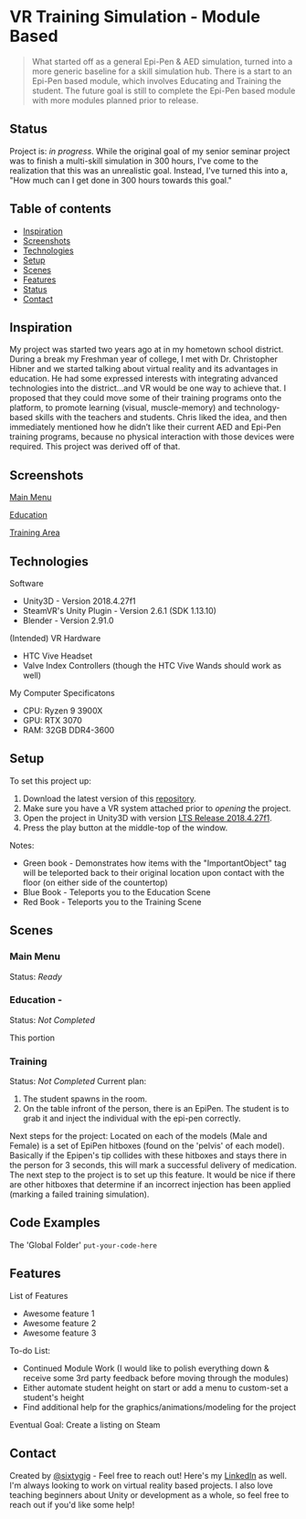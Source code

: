 # VR Training Simulation - Module Based
> What started off as a general Epi-Pen & AED simulation, turned into a more generic baseline for a skill simulation hub. There is a start to an Epi-Pen based module, which involves Educating and Training the student. The future goal is still to complete the Epi-Pen based module with more modules planned prior to release.

## Status
Project is: _in progress_. While the original goal of my senior seminar project was to finish a multi-skill simulation in 300 hours, I've come to the realization that this was an unrealistic goal. Instead, I've turned this into a, "How much can I get done in 300 hours towards this goal." 

## Table of contents
* [Inspiration](#inspiration)
* [Screenshots](#screenshots)
* [Technologies](#technologies)
* [Setup](#setup)
* [Scenes](#Scenes)
* [Features](#features)
* [Status](#status)
* [Contact](#contact)

## Inspiration
My project was started two years ago at in my hometown school district. During a break my Freshman year of college, I met with Dr. Christopher Hibner and we started talking about virtual reality and its advantages in education. He had some expressed interests with integrating advanced technologies into the district...and VR would be one way to achieve that. I proposed that they could move some of their training programs onto the platform, to promote learning (visual, muscle-memory) and technology-based skills with the teachers and students. Chris liked the idea, and then immediately mentioned how he didn’t like their current AED and Epi-Pen training programs, because no physical interaction with those devices were required. This project was derived off of that.

## Screenshots
[Main Menu]()

[Education]()

[Training Area]()

## Technologies
Software
* Unity3D - Version 2018.4.27f1
* SteamVR's Unity Plugin - Version 2.6.1 (SDK 1.13.10)
* Blender - Version 2.91.0

(Intended) VR Hardware
* HTC Vive Headset
* Valve Index Controllers (though the HTC Vive Wands should work as well)

My Computer Specificatons
* CPU: Ryzen 9 3900X
* GPU: RTX 3070
* RAM: 32GB DDR4-3600

## Setup
To set this project up:
1. Download the latest version of this [repository](https://github.com/SixtyGig/EpiAED_SeniorSem).
2. Make sure you have a VR system attached prior to *opening* the project. 
3. Open the project in Unity3D with version [LTS Release 2018.4.27f1](https://unity3d.com/unity/qa/lts-releases?version=2018.4).
4. Press the play button at the middle-top of the window.

Notes:
* Green book - Demonstrates how items with the "ImportantObject" tag will be teleported back to their original location upon contact with the floor (on either side of the countertop)
* Blue Book - Teleports you to the Education Scene
* Red Book - Teleports you to the Training Scene

## Scenes 
### Main Menu
Status: _Ready_

### Education - 
Status: _Not Completed_

This portion 

### Training
Status: _Not Completed_
Current plan:
1. The student spawns in the room. 
2. On the table infront of the person, there is an EpiPen. The student is to grab it and inject the individual with the epi-pen correctly. 

Next steps for the project:
Located on each of the models (Male and Female) is a set of EpiPen hitboxes (found on the 'pelvis' of each model). Basically if the Epipen's tip collides with these hitboxes and stays there in the person for 3 seconds, this will mark a successful delivery of medication. The next step to the project is to set up this feature. It would be nice if there are other hitboxes that determine if an incorrect injection has been applied (marking a failed training simulation).

## Code Examples
The 'Global Folder' 
`put-your-code-here`

## Features
List of Features
* Awesome feature 1
* Awesome feature 2
* Awesome feature 3

To-do List:
* Continued Module Work (I would like to polish everything down & receive some 3rd party feedback before moving through the modules)
* Either automate student height on start or add a menu to custom-set a student's height
* Find additional help for the graphics/animations/modeling for the project

Eventual Goal: Create a listing on Steam

## Contact
Created by [@sixtygig](https://github.com/SixtyGig) - Feel free to reach out! 
Here's my [LinkedIn](https://www.linkedin.com/in/austinwinkler/) as well. I'm always looking to work on virtual reality based projects. I also love teaching beginners about Unity or development as a whole, so feel free to reach out if you'd like some help!
